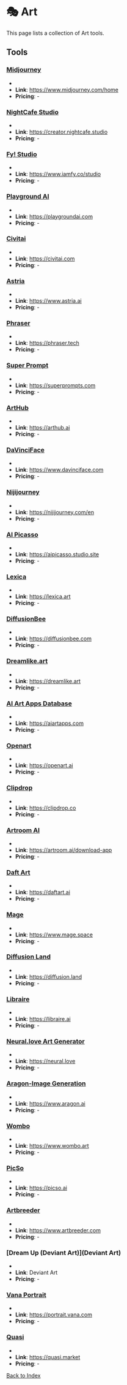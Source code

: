 # 🎭 Art

This page lists a collection of Art tools.

## Tools

### [Midjourney](https://www.midjourney.com/home)
-
- **Link**: https://www.midjourney.com/home
- **Pricing**: -

### [NightCafe Studio](https://creator.nightcafe.studio)
-
- **Link**: https://creator.nightcafe.studio
- **Pricing**: -

### [Fy! Studio](https://www.iamfy.co/studio)
-
- **Link**: https://www.iamfy.co/studio
- **Pricing**: -

### [Playground AI](https://playgroundai.com)
-
- **Link**: https://playgroundai.com
- **Pricing**: -

### [Civitai](https://civitai.com)
-
- **Link**: https://civitai.com
- **Pricing**: -

### [Astria](https://www.astria.ai)
-
- **Link**: https://www.astria.ai
- **Pricing**: -

### [Phraser](https://phraser.tech)
-
- **Link**: https://phraser.tech
- **Pricing**: -

### [Super Prompt](https://superprompts.com)
-
- **Link**: https://superprompts.com
- **Pricing**: -

### [ArtHub](https://arthub.ai)
-
- **Link**: https://arthub.ai
- **Pricing**: -

### [DaVinciFace](https://www.davinciface.com)
-
- **Link**: https://www.davinciface.com
- **Pricing**: -

### [Nijijourney](https://nijijourney.com/en)
-
- **Link**: https://nijijourney.com/en
- **Pricing**: -

### [Al Picasso](https://aipicasso.studio.site)
-
- **Link**: https://aipicasso.studio.site
- **Pricing**: -

### [Lexica](https://lexica.art)
-
- **Link**: https://lexica.art
- **Pricing**: -

### [DiffusionBee](https://diffusionbee.com)
-
- **Link**: https://diffusionbee.com
- **Pricing**: -

### [Dreamlike.art](https://dreamlike.art)
-
- **Link**: https://dreamlike.art
- **Pricing**: -

### [AI Art Apps Database](https://aiartapps.com)
-
- **Link**: https://aiartapps.com
- **Pricing**: -

### [Openart](https://openart.ai)
-
- **Link**: https://openart.ai
- **Pricing**: -

### [Clipdrop](https://clipdrop.co)
-
- **Link**: https://clipdrop.co
- **Pricing**: -

### [Artroom AI](https://artroom.ai/download-app)
-
- **Link**: https://artroom.ai/download-app
- **Pricing**: -

### [Daft Art](https://daftart.ai)
-
- **Link**: https://daftart.ai
- **Pricing**: -

### [Mage](https://www.mage.space)
-
- **Link**: https://www.mage.space
- **Pricing**: -

### [Diffusion Land](https://diffusion.land)
-
- **Link**: https://diffusion.land
- **Pricing**: -

### [Libraire](https://libraire.ai)
-
- **Link**: https://libraire.ai
- **Pricing**: -

### [Neural.love Art Generator](https://neural.love)
-
- **Link**: https://neural.love
- **Pricing**: -

### [Aragon-Image Generation](https://www.aragon.ai)
-
- **Link**: https://www.aragon.ai
- **Pricing**: -

### [Wombo](https://www.wombo.art)
-
- **Link**: https://www.wombo.art
- **Pricing**: -

### [PicSo](https://picso.ai)
-
- **Link**: https://picso.ai
- **Pricing**: -

### [Artbreeder](https://www.artbreeder.com)
-
- **Link**: https://www.artbreeder.com
- **Pricing**: -

### [Dream Up (Deviant Art)](Deviant Art)
-
- **Link**: Deviant Art
- **Pricing**: -

### [Vana Portrait](https://portrait.vana.com)
-
- **Link**: https://portrait.vana.com
- **Pricing**: -

### [Quasi](https://quasi.market)
-
- **Link**: https://quasi.market
- **Pricing**: -


[Back to Index](../README.MD)
